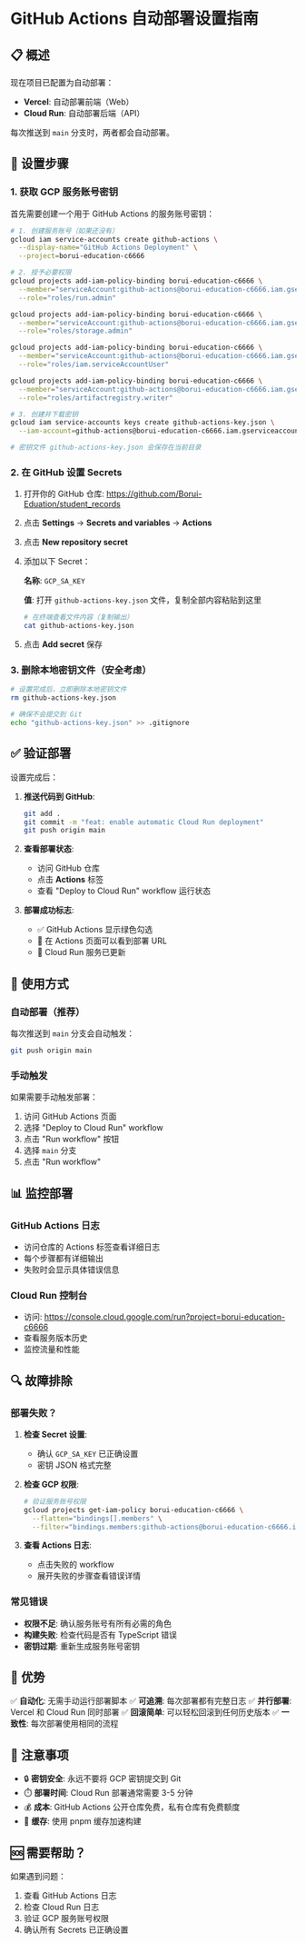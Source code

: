 # GitHub Actions 自动部署设置指南

## 📋 概述

现在项目已配置为自动部署：
- **Vercel**: 自动部署前端（Web）
- **Cloud Run**: 自动部署后端（API）

每次推送到 `main` 分支时，两者都会自动部署。

## 🔧 设置步骤

### 1. 获取 GCP 服务账号密钥

首先需要创建一个用于 GitHub Actions 的服务账号密钥：

```bash
# 1. 创建服务账号（如果还没有）
gcloud iam service-accounts create github-actions \
  --display-name="GitHub Actions Deployment" \
  --project=borui-education-c6666

# 2. 授予必要权限
gcloud projects add-iam-policy-binding borui-education-c6666 \
  --member="serviceAccount:github-actions@borui-education-c6666.iam.gserviceaccount.com" \
  --role="roles/run.admin"

gcloud projects add-iam-policy-binding borui-education-c6666 \
  --member="serviceAccount:github-actions@borui-education-c6666.iam.gserviceaccount.com" \
  --role="roles/storage.admin"

gcloud projects add-iam-policy-binding borui-education-c6666 \
  --member="serviceAccount:github-actions@borui-education-c6666.iam.gserviceaccount.com" \
  --role="roles/iam.serviceAccountUser"

gcloud projects add-iam-policy-binding borui-education-c6666 \
  --member="serviceAccount:github-actions@borui-education-c6666.iam.gserviceaccount.com" \
  --role="roles/artifactregistry.writer"

# 3. 创建并下载密钥
gcloud iam service-accounts keys create github-actions-key.json \
  --iam-account=github-actions@borui-education-c6666.iam.gserviceaccount.com

# 密钥文件 github-actions-key.json 会保存在当前目录
```

### 2. 在 GitHub 设置 Secrets

1. 打开你的 GitHub 仓库: https://github.com/Borui-Eduation/student_records

2. 点击 **Settings** → **Secrets and variables** → **Actions**

3. 点击 **New repository secret**

4. 添加以下 Secret：

   **名称**: `GCP_SA_KEY`
   
   **值**: 打开 `github-actions-key.json` 文件，复制全部内容粘贴到这里
   
   ```bash
   # 在终端查看文件内容（复制输出）
   cat github-actions-key.json
   ```

5. 点击 **Add secret** 保存

### 3. 删除本地密钥文件（安全考虑）

```bash
# 设置完成后，立即删除本地密钥文件
rm github-actions-key.json

# 确保不会提交到 Git
echo "github-actions-key.json" >> .gitignore
```

## ✅ 验证部署

设置完成后：

1. **推送代码到 GitHub**:
   ```bash
   git add .
   git commit -m "feat: enable automatic Cloud Run deployment"
   git push origin main
   ```

2. **查看部署状态**:
   - 访问 GitHub 仓库
   - 点击 **Actions** 标签
   - 查看 "Deploy to Cloud Run" workflow 运行状态

3. **部署成功标志**:
   - ✅ GitHub Actions 显示绿色勾选
   - 🚀 在 Actions 页面可以看到部署 URL
   - 📍 Cloud Run 服务已更新

## 🎯 使用方式

### 自动部署（推荐）
每次推送到 `main` 分支会自动触发：
```bash
git push origin main
```

### 手动触发
如果需要手动触发部署：

1. 访问 GitHub Actions 页面
2. 选择 "Deploy to Cloud Run" workflow
3. 点击 "Run workflow" 按钮
4. 选择 `main` 分支
5. 点击 "Run workflow"

## 📊 监控部署

### GitHub Actions 日志
- 访问仓库的 Actions 标签查看详细日志
- 每个步骤都有详细输出
- 失败时会显示具体错误信息

### Cloud Run 控制台
- 访问: https://console.cloud.google.com/run?project=borui-education-c6666
- 查看服务版本历史
- 监控流量和性能

## 🔍 故障排除

### 部署失败？

1. **检查 Secret 设置**:
   - 确认 `GCP_SA_KEY` 已正确设置
   - 密钥 JSON 格式完整

2. **检查 GCP 权限**:
   ```bash
   # 验证服务账号权限
   gcloud projects get-iam-policy borui-education-c6666 \
     --flatten="bindings[].members" \
     --filter="bindings.members:github-actions@borui-education-c6666.iam.gserviceaccount.com"
   ```

3. **查看 Actions 日志**:
   - 点击失败的 workflow
   - 展开失败的步骤查看错误详情

### 常见错误

- **权限不足**: 确认服务账号有所有必需的角色
- **构建失败**: 检查代码是否有 TypeScript 错误
- **密钥过期**: 重新生成服务账号密钥

## 🚀 优势

✅ **自动化**: 无需手动运行部署脚本
✅ **可追溯**: 每次部署都有完整日志
✅ **并行部署**: Vercel 和 Cloud Run 同时部署
✅ **回滚简单**: 可以轻松回滚到任何历史版本
✅ **一致性**: 每次部署使用相同的流程

## 📝 注意事项

- 🔒 **密钥安全**: 永远不要将 GCP 密钥提交到 Git
- ⏱️ **部署时间**: Cloud Run 部署通常需要 3-5 分钟
- 💰 **成本**: GitHub Actions 公开仓库免费，私有仓库有免费额度
- 🔄 **缓存**: 使用 pnpm 缓存加速构建

## 🆘 需要帮助？

如果遇到问题：
1. 查看 GitHub Actions 日志
2. 检查 Cloud Run 日志
3. 验证 GCP 服务账号权限
4. 确认所有 Secrets 已正确设置

